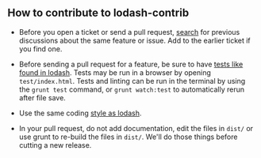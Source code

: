 ## How to contribute to lodash-contrib

* Before you open a ticket or send a pull request, [search](https://github.com/empeeric/lodash-contrib/issues) for previous discussions about the same feature or issue. Add to the earlier ticket if you find one.

* Before sending a pull request for a feature, be sure to have [tests like found in lodash](http://lodashjs.org/test/). Tests may be run in a browser by opening `test/index.html`. Tests and linting can be run in the terminal by using the `grunt test` command, or `grunt watch:test` to automatically rerun after file save.

* Use the same coding  [style as lodash](https://github.com/documentcloud/lodash/blob/master/lodash.js).

* In your pull request, do not add documentation, edit the files in `dist/` or use grunt to re-build the files in `dist/`. We'll do those things before cutting a new release.
